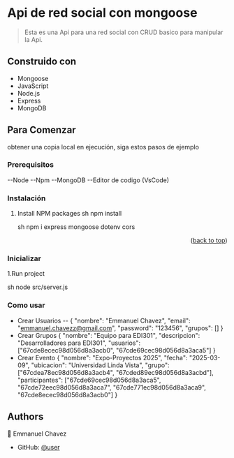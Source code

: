 <a name="readme-top"></a>

# Api de red social con mongoose

> Esta es una Api para una red social con CRUD basico para manipular la Api.

## Construido con

- Mongoose
- JavaScript
-  Node.js
-  Express
-  MongoDB


## Para Comenzar 
obtener una copia local en ejecución, siga estos pasos de ejemplo

### Prerequisitos

--Node 
--Npm 
--MongoDB
--Editor de codigo (VsCode)

### Instalación


1. Install NPM packages
   sh
   npm install
   
   sh
   npm i express mongoose dotenv cors
   

<p align="right">(<a href="#readme-top">back to top</a>)</p>

### Inicializar

1.Run project

sh
node src/server.js

### Como usar
- Crear Usuarios
--  {
    "nombre": "Emmanuel Chavez",
    "email": "emmanuel.chavezz@gmail.com",
    "password": "123456",
    "grupos": []
}
- Crear Grupos
  {
  "nombre": "Equipo para EDI301",
  "descripcion": "Desarrolladores para EDI301",
  "usuarios": ["67cde8ecec98d056d8a3acb0", "67cde69cec98d056d8a3aca5"]
}
- Crear Evento
  {
  "nombre": "Expo-Proyectos 2025",
  "fecha": "2025-03-09",
  "ubicacion": "Universidad Linda Vista",
  "grupo": ["67cdea78ec98d056d8a3acb4", "67cded89ec98d056d8a3acbd"],
  "participantes": ["67cde69cec98d056d8a3aca5", "67cde72eec98d056d8a3aca7", "67cde771ec98d056d8a3aca9", "67cde8ecec98d056d8a3acb0"]
}
## Authors

👤 Emmanuel Chavez

- GitHub: [@user](https://github.com/emmanuel3103)
